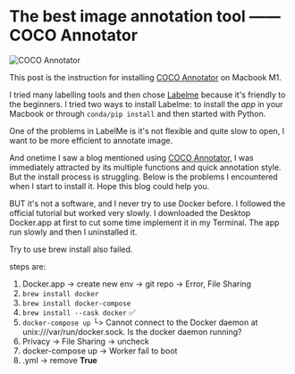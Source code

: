 # The best image annotation tool —— COCO Annotator

![COCO Annotator](https://camo.githubusercontent.com/69ce7a40db8bdee3e2a292950b5d84cd3f60cc8ac32bdce3316e40ca4130a71d/68747470733a2f2f692e696d6775722e636f6d2f414137496462512e706e67)

This post is the instruction for installing [COCO Annotator](https://github.com/jsbroks/coco-annotator) on Macbook M1.

I tried many labelling tools and then chose [Labelme](https://github.com/wkentaro/labelme) because it's friendly to the beginners. 
I tried two ways to install Labelme: to install the _app_ in your Macbook or through `conda/pip install` and then started with Python. 

One of the problems in LabelMe is it's not flexible and quite slow to open, I want to be more efficient to annotate image. 

And onetime I saw a blog mentioned using [COCO Annotator](https://github.com/jsbroks/coco-annotator), I was immediately attracted by its multiple functions and quick annotation style. But the install process is struggling. 
Below is the problems I encountered when I start to install it. Hope this blog could help you. 

BUT it's not a software, and I never try to use Docker before. 
I followed the official tutorial but worked very slowly.
I downloaded the Desktop Docker.app at first to cut some time implement it in my Terminal.
The app run slowly and then I uninstalled it. 

Try to use brew install also failed. 

steps are:
1. Docker.app -> create new env -> git repo -> Error, File Sharing
2. `brew install docker`
3. `brew install docker-compose`
4. `brew install --cask docker` ✅
5. `docker-compose up`
└> Cannot connect to the Docker daemon at unix:///var/run/docker.sock. Is the docker daemon running?
6. Privacy -> File Sharing -> uncheck
7. docker-compose up -> Worker fail to boot
8. .yml -> remove **True**

<!-- Updated on Aug 1, 2022 -->
